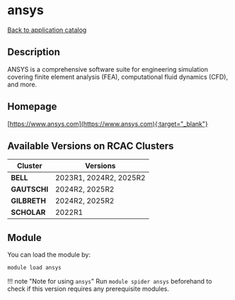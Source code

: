 # ansys

[Back to application catalog](../app_catalog.md)

## Description

ANSYS is a comprehensive software suite for engineering simulation covering finite element analysis (FEA), computational fluid dynamics (CFD), and more.

## Homepage

[https://www.ansys.com](https://www.ansys.com){:target="_blank"}

## Available Versions on RCAC Clusters

|Cluster|Versions|
|---|---|
**BELL**|2023R1, 2024R2, 2025R2
**GAUTSCHI**|2024R2, 2025R2
**GILBRETH**|2024R2, 2025R2
**SCHOLAR**|2022R1

## Module

You can load the module by:

```bash
module load ansys
```

!!! note "Note for using `ansys`"
    Run `module spider ansys` beforehand to check if this version requires any prerequisite modules.
